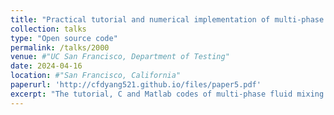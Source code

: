 ```yaml
---
title: "Practical tutorial and numerical implementation of multi-phase flow simulation based on phase-field model"
collection: talks
type: "Open source code"
permalink: /talks/2000
venue: #"UC San Francisco, Department of Testing"
date: 2024-04-16
location: #"San Francisco, California"
paperurl: 'http://cfdyang521.github.io/files/paper5.pdf'
excerpt: "The tutorial, C and Matlab codes of multi-phase fluid mixing in a tilted channel. The tutorial can be found in the aforementioned link. The C code (for computation) and Matlab code (for post-treatment) are pasted here. <br/><img src='/images/TTTU.png' width='400px'>"
---
```


